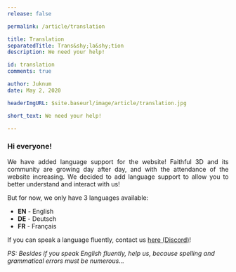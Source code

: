 ```yaml
---
release: false

permalink: /article/translation

title: Translation
separatedTitle: Trans&shy;la&shy;tion
description: We need your help!

id: translation
comments: true

author: Juknum
date: May 2, 2020

headerImgURL: $site.baseurl/image/article/translation.jpg

short_text: We need your help!

---
```

<div class="container">
	<h3>Hi everyone!</h3>
	<p align="justify">
		We have added language support for the website!
    Faithful 3D and its community are growing day after day,
    and with the attendance of the website increasing.
    We decided to add language support to allow you to better understand and interact with us!
	</p>
	<p>
		But for now, we only have 3 languages available:
		<ul>
			<li><strong>EN</strong> - English</li>
			<li><strong>DE</strong> - Deutsch</li>
			<li><strong>FR</strong> - Français</li>
		</ul>
	</p>
	<p>
		If you can speak a language fluently, contact us <a href="https://discord.gg/GJzgeY7">here (Discord)</a>!
	</p>
	<p>
		<i>PS: Besides if you speak English fluently, help us, because spelling and grammatical errors must be numerous...</i>
	</p>


</div>
